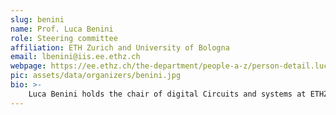 ```yaml
---
slug: benini
name: Prof. Luca Benini
role: Steering committee
affiliation: ETH Zurich and University of Bologna
email: lbenini@iis.ee.ethz.ch
webpage: https://ee.ethz.ch/the-department/people-a-z/person-detail.luca-benini.html
pic: assets/data/organizers/benini.jpg
bio: >-
    Luca Benini holds the chair of digital Circuits and systems at ETHZ and is Full Professor at the Universita di Bologna.He received a PhD from Stanford University. He has been visiting professor at Stanford University, IMEC, EPFL. He served as chief architect in STmicroelectronics France. Dr. Benini's research interests are in energy-efficient parallel computing systems, smart sensing micro-systems and machine learning hardware. He has published more than 1000 peer-reviewed papers and five books. He is an ERC-advanced grant winner, a Fellow of the IEEE, of the ACM and a member of the Academia Europaea. He is the recipient of the 2016 IEEE CAS Mac Van Valkenburg award,the 2019 IEEE TCAD Donald O. Pederson Best Paper Award and the ACM/IEEE A. Richard Newton Award 2020.
---
```

